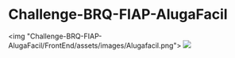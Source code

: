 # Challenge-BRQ-FIAP-AlugaFacil

<img "Challenge-BRQ-FIAP-AlugaFacil/FrontEnd/assets/images/Alugafacil.png">
<img src="Challenge-BRQ-FIAP-AlugaFacil/FrontEnd/assets/images/Alugafacil2.png">
